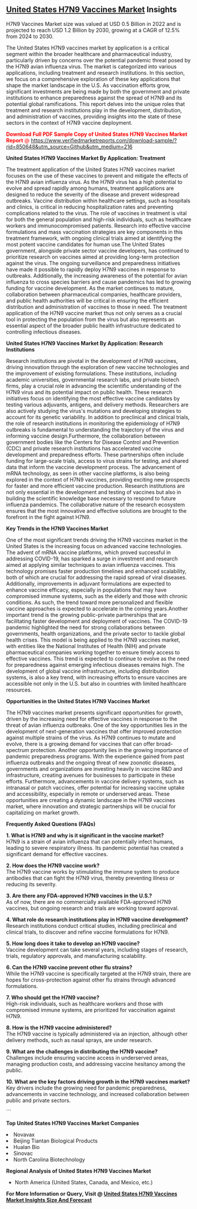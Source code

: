 <h2><a href="https://www.verifiedmarketreports.com/download-sample/?rid=850648&amp;utm_source=Github&amp;utm_medium=216" target="_blank">United States H7N9 Vaccines Market</a> Insights</h2><p>H7N9 Vaccines Market size was valued at USD 0.5 Billion in 2022 and is projected to reach USD 1.2 Billion by 2030, growing at a CAGR of 12.5% from 2024 to 2030.</p><p><p>The United States H7N9 vaccines market by application is a critical segment within the broader healthcare and pharmaceutical industry, particularly driven by concerns over the potential pandemic threat posed by the H7N9 avian influenza virus. The market is categorized into various applications, including treatment and research institutions. In this section, we focus on a comprehensive exploration of these key applications that shape the market landscape in the U.S. As vaccination efforts grow, significant investments are being made by both the government and private institutions to enhance preparedness against the spread of H7N9 and its potential global ramifications. This report delves into the unique roles that treatment and research institutions play in the development, distribution, and administration of vaccines, providing insights into the state of these sectors in the context of H7N9 vaccine deployment.<p><span class=""><span style="color: #ff0000;"><strong>Download Full PDF Sample Copy of United States H7N9 Vaccines Market Report</strong> @ </span><a href="https://www.verifiedmarketreports.com/download-sample/?rid=850648&amp;utm_source=Github&amp;utm_medium=216" target="_blank">https://www.verifiedmarketreports.com/download-sample/?rid=850648&amp;utm_source=Github&amp;utm_medium=216</a></span></p></p><p><strong>United States H7N9 Vaccines Market By Application: Treatment</strong></p><p>The treatment application of the United States H7N9 vaccines market focuses on the use of these vaccines to prevent and mitigate the effects of the H7N9 avian influenza virus. As the H7N9 virus has a high potential to evolve and spread rapidly among humans, treatment applications are designed to reduce the severity of the disease and prevent widespread outbreaks. Vaccine distribution within healthcare settings, such as hospitals and clinics, is critical in reducing hospitalization rates and preventing complications related to the virus. The role of vaccines in treatment is vital for both the general population and high-risk individuals, such as healthcare workers and immunocompromised patients. Research into effective vaccine formulations and mass vaccination strategies are key components in this treatment framework, with ongoing clinical trials aimed at identifying the most potent vaccine candidates for human use.The United States government, alongside private sector vaccine developers, has continued to prioritize research on vaccines aimed at providing long-term protection against the virus. The ongoing surveillance and preparedness initiatives have made it possible to rapidly deploy H7N9 vaccines in response to outbreaks. Additionally, the increasing awareness of the potential for avian influenza to cross species barriers and cause pandemics has led to growing funding for vaccine development. As the market continues to mature, collaboration between pharmaceutical companies, healthcare providers, and public health authorities will be critical in ensuring the efficient distribution and administration of vaccines to those in need. The treatment application of the H7N9 vaccine market thus not only serves as a crucial tool in protecting the population from the virus but also represents an essential aspect of the broader public health infrastructure dedicated to controlling infectious diseases.<p><strong>United States H7N9 Vaccines Market By Application: Research Institutions</strong></p><p>Research institutions are pivotal in the development of H7N9 vaccines, driving innovation through the exploration of new vaccine technologies and the improvement of existing formulations. These institutions, including academic universities, governmental research labs, and private biotech firms, play a crucial role in advancing the scientific understanding of the H7N9 virus and its potential impact on public health. These research initiatives focus on identifying the most effective vaccine candidates by testing various adjuvants, antigens, and delivery methods. Researchers are also actively studying the virus's mutations and developing strategies to account for its genetic variability. In addition to preclinical and clinical trials, the role of research institutions in monitoring the epidemiology of H7N9 outbreaks is fundamental to understanding the trajectory of the virus and informing vaccine design.Furthermore, the collaboration between government bodies like the Centers for Disease Control and Prevention (CDC) and private research institutions has accelerated vaccine development and preparedness efforts. These partnerships often include funding for large-scale trials, access to virus strains for testing, and shared data that inform the vaccine development process. The advancement of mRNA technology, as seen in other vaccine platforms, is also being explored in the context of H7N9 vaccines, providing exciting new prospects for faster and more efficient vaccine production. Research institutions are not only essential in the development and testing of vaccines but also in building the scientific knowledge base necessary to respond to future influenza pandemics. The collaborative nature of the research ecosystem ensures that the most innovative and effective solutions are brought to the forefront in the fight against H7N9.<p><strong>Key Trends in the H7N9 Vaccines Market</strong></p><p>One of the most significant trends driving the H7N9 vaccines market in the United States is the increasing focus on advanced vaccine technologies. The advent of mRNA vaccine platforms, which proved successful in addressing COVID-19, has sparked a surge in investment and research aimed at applying similar techniques to avian influenza vaccines. This technology promises faster production timelines and enhanced scalability, both of which are crucial for addressing the rapid spread of viral diseases. Additionally, improvements in adjuvant formulations are expected to enhance vaccine efficacy, especially in populations that may have compromised immune systems, such as the elderly and those with chronic conditions. As such, the trend toward more personalized and flexible vaccine approaches is expected to accelerate in the coming years.Another important trend is the growing public-private partnerships that are facilitating faster development and deployment of vaccines. The COVID-19 pandemic highlighted the need for strong collaborations between governments, health organizations, and the private sector to tackle global health crises. This model is being applied to the H7N9 vaccines market, with entities like the National Institutes of Health (NIH) and private pharmaceutical companies working together to ensure timely access to effective vaccines. This trend is expected to continue to evolve as the need for preparedness against emerging infectious diseases remains high. The development of global vaccine infrastructure, including distribution systems, is also a key trend, with increasing efforts to ensure vaccines are accessible not only in the U.S. but also in countries with limited healthcare resources.<p><strong>Opportunities in the United States H7N9 Vaccines Market</strong></p><p>The H7N9 vaccines market presents significant opportunities for growth, driven by the increasing need for effective vaccines in response to the threat of avian influenza outbreaks. One of the key opportunities lies in the development of next-generation vaccines that offer improved protection against multiple strains of the virus. As H7N9 continues to mutate and evolve, there is a growing demand for vaccines that can offer broad-spectrum protection. Another opportunity lies in the growing importance of pandemic preparedness programs. With the experience gained from past influenza outbreaks and the ongoing threat of new zoonotic diseases, governments and organizations are investing heavily in vaccine R&D and infrastructure, creating avenues for businesses to participate in these efforts. Furthermore, advancements in vaccine delivery systems, such as intranasal or patch vaccines, offer potential for increasing vaccine uptake and accessibility, especially in remote or underserved areas. These opportunities are creating a dynamic landscape in the H7N9 vaccines market, where innovation and strategic partnerships will be crucial for capitalizing on market growth.<p><strong>Frequently Asked Questions (FAQs)</strong></p><p><strong>1. What is H7N9 and why is it significant in the vaccine market?</strong><br>H7N9 is a strain of avian influenza that can potentially infect humans, leading to severe respiratory illness. Its pandemic potential has created a significant demand for effective vaccines.</p><p><strong>2. How does the H7N9 vaccine work?</strong><br>The H7N9 vaccine works by stimulating the immune system to produce antibodies that can fight the H7N9 virus, thereby preventing illness or reducing its severity.</p><p><strong>3. Are there any FDA-approved H7N9 vaccines in the U.S.?</strong><br>As of now, there are no commercially available FDA-approved H7N9 vaccines, but ongoing research and trials are working toward approval.</p><p><strong>4. What role do research institutions play in H7N9 vaccine development?</strong><br>Research institutions conduct critical studies, including preclinical and clinical trials, to discover and refine vaccine formulations for H7N9.</p><p><strong>5. How long does it take to develop an H7N9 vaccine?</strong><br>Vaccine development can take several years, including stages of research, trials, regulatory approvals, and manufacturing scalability.</p><p><strong>6. Can the H7N9 vaccine prevent other flu strains?</strong><br>While the H7N9 vaccine is specifically targeted at the H7N9 strain, there are hopes for cross-protection against other flu strains through advanced formulations.</p><p><strong>7. Who should get the H7N9 vaccine?</strong><br>High-risk individuals, such as healthcare workers and those with compromised immune systems, are prioritized for vaccination against H7N9.</p><p><strong>8. How is the H7N9 vaccine administered?</strong><br>The H7N9 vaccine is typically administered via an injection, although other delivery methods, such as nasal sprays, are under research.</p><p><strong>9. What are the challenges in distributing the H7N9 vaccine?</strong><br>Challenges include ensuring vaccine access in underserved areas, managing production costs, and addressing vaccine hesitancy among the public.</p><p><strong>10. What are the key factors driving growth in the H7N9 vaccines market?</strong><br>Key drivers include the growing need for pandemic preparedness, advancements in vaccine technology, and increased collaboration between public and private sectors.</p>```</p><p><strong>Top United States H7N9 Vaccines Market Companies</strong></p><div data-test-id=""><p><li> Novavax</li><li> Beijing Tiantan Biological Products</li><li> Hualan Bio</li><li> Sinovac</li><li> North Carolina Biotechnology</li></p><div><strong>Regional Analysis of&nbsp;United States H7N9 Vaccines Market</strong></div><ul><li dir="ltr"><p dir="ltr">North America&nbsp;(United States, Canada, and Mexico, etc.)</p></li></ul><p><strong>For More Information or Query, Visit @&nbsp;</strong><strong><a href="https://www.verifiedmarketreports.com/product/h7n9-vaccines-market/?utm_source=Github&amp;utm_medium=216" target="_blank">United States H7N9 Vaccines Market Insights Size And Forecast</a></strong></p></div>
